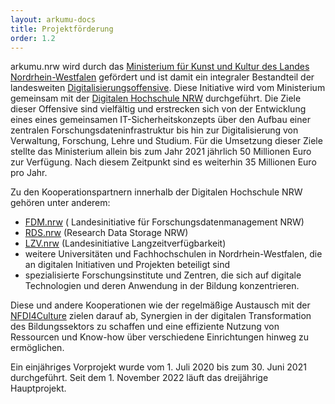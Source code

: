 ```yaml
---
layout: arkumu-docs
title: Projektförderung
order: 1.2
---
```


arkumu.nrw wird durch das [Ministerium für Kunst und Kultur des Landes Nordrhein-Westfalen](https://www.mkw.nrw/) gefördert und ist damit ein integraler Bestandteil der landesweiten [Digitalisierungsoffensive](https://www.mkw.nrw/themen/wissenschaft/wissenschaftspolitik/digitalisierungsoffensive). Diese Initiative wird vom Ministerium gemeinsam mit der [Digitalen Hochschule NRW](https://www.dh.nrw/) durchgeführt. Die Ziele dieser Offensive sind vielfältig und erstrecken sich von der Entwicklung eines eines gemeinsamen IT-Sicherheitskonzepts über den Aufbau einer zentralen Forschungsdateninfrastruktur bis hin zur Digitalisierung von Verwaltung, Forschung, Lehre und Studium. Für die Umsetzung dieser Ziele stellte das Ministerium allein bis zum Jahr 2021 jährlich 50 Millionen Euro zur Verfügung. Nach diesem Zeitpunkt sind es weiterhin 35 Millionen Euro pro Jahr.

Zu den Kooperationspartnern innerhalb der Digitalen Hochschule NRW gehören unter anderem:

* [FDM.nrw](https://fdm-nrw.coscine.de/#/) ( Landesinitiative für Forschungsdatenmanagement NRW)
* [RDS.nrw](https://forschungsdaten.info/fdm-im-deutschsprachigen-raum/deutschland/nordrhein-westfalen/hochschuluebergreifende-infrastrukturen/research-data-storage-rds/) (Research Data Storage NRW)
* [LZV.nrw](https://lzv.nrw/) (Landesinitiative Langzeitverfügbarkeit)
* weitere Universitäten und Fachhochschulen in Nordrhein-Westfalen, die an digitalen Initiativen und Projekten beteiligt sind
* spezialisierte Forschungsinstitute und Zentren, die sich auf digitale Technologien und deren Anwendung in der Bildung konzentrieren.


Diese und andere Kooperationen wie der regelmäßige Austausch mit der [NFDI4Culture](https://nfdi4culture.de/) zielen darauf ab, Synergien in der digitalen Transformation des Bildungssektors zu schaffen und eine effiziente Nutzung von Ressourcen und Know-how über verschiedene Einrichtungen hinweg zu ermöglichen.

Ein einjähriges Vorprojekt wurde vom 1. Juli 2020 bis zum 30. Juni 2021 durchgeführt. Seit dem 1. November 2022 läuft das dreijährige Hauptprojekt.
